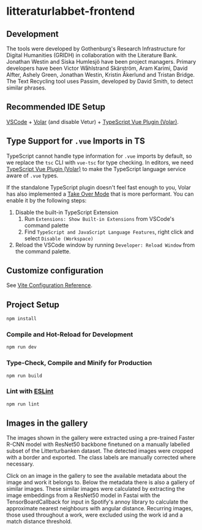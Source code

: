 # litteraturlabbet-frontend

## Development
The tools were developed by Gothenburg's Research Infrastructure for Digital Humanities (GRIDH) in collaboration with the Literature Bank. Jonathan Westin and Siska Humlesjö have been project managers. Primary developers have been Victor Wåhlstrand Skärström, Aram Karimi, David Alfter, Ashely Green, Jonathan Westin, Kristin Åkerlund and Tristan Bridge. The Text Recycling tool uses Passim, developed by David Smith, to detect similar phrases.

## Recommended IDE Setup

[VSCode](https://code.visualstudio.com/) + [Volar](https://marketplace.visualstudio.com/items?itemName=Vue.volar) (and disable Vetur) + [TypeScript Vue Plugin (Volar)](https://marketplace.visualstudio.com/items?itemName=Vue.vscode-typescript-vue-plugin).

## Type Support for `.vue` Imports in TS

TypeScript cannot handle type information for `.vue` imports by default, so we replace the `tsc` CLI with `vue-tsc` for type checking. In editors, we need [TypeScript Vue Plugin (Volar)](https://marketplace.visualstudio.com/items?itemName=Vue.vscode-typescript-vue-plugin) to make the TypeScript language service aware of `.vue` types.

If the standalone TypeScript plugin doesn't feel fast enough to you, Volar has also implemented a [Take Over Mode](https://github.com/johnsoncodehk/volar/discussions/471#discussioncomment-1361669) that is more performant. You can enable it by the following steps:

1. Disable the built-in TypeScript Extension
    1) Run `Extensions: Show Built-in Extensions` from VSCode's command palette
    2) Find `TypeScript and JavaScript Language Features`, right click and select `Disable (Workspace)`
2. Reload the VSCode window by running `Developer: Reload Window` from the command palette.

## Customize configuration

See [Vite Configuration Reference](https://vitejs.dev/config/).

## Project Setup

```sh
npm install
```

### Compile and Hot-Reload for Development

```sh
npm run dev
```

### Type-Check, Compile and Minify for Production

```sh
npm run build
```

### Lint with [ESLint](https://eslint.org/)

```sh
npm run lint
```
## Images in the gallery

The images shown in the gallery were extracted using a pre-trained Faster R-CNN model with ResNet50 backbone finetuned on a manually labelled subset of the Litterturbanken dataset.  The detected images were cropped with a border and exported.  The class labels are manually corrected where necessary.  

Click on an image in the gallery to see the available metadata about the image and work it belongs to.  Below the metadata there is also a gallery of similar images.  These similar images were calculated by extracting the image embeddings from a ResNet50 model in Fastai with the TensorBoardCallback for input in Spotify's annoy library to calculate the approximate nearest neighbours with angular distance.  Recurring images, those used throughout a work, were excluded using the work id and a match distance threshold.

